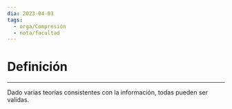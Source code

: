 ```yaml
---
dia: 2023-04-03
tags:
  - orga/Compresión
  - nota/facultad
---
```

# Definición
---
Dado varias teorías consistentes con la información, todas pueden ser validas.